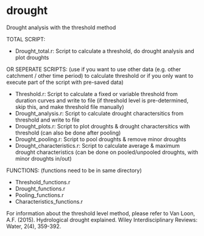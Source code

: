 # drought
Drought analysis with the threshold method

TOTAL SCRIPT:

- Drought_total.r: Script to calculate a threshold, do drought analysis and plot droughts

OR SEPERATE SCRIPTS:
(use if you want to use other data (e.g. other catchment / other time period) to calculate threshold or if you only want to execute part of the script with pre-saved data)

- Threshold.r: Script to calculate a fixed or variable threshold from duration curves and write to file (if threshold level is pre-determined, skip this, and make threshold file manually) 
- Drought_analysis.r: Script to calculate drought charactersitics from threshold and write to file 
- Drought_plots.r: Script to plot droughts & drought charactersitics with threshold (can also be done after pooling)
- Drought_pooling.r: Script to pool droughts & remove minor droughts
- Drought_characteristics.r: Script to calculate average & maximum drought characteristics (can be done on pooled/unpooled droughts, with minor droughts in/out)

FUNCTIONS:
(functions need to be in same directory)

- Threshold_functions.r
- Drought_functions.r
- Pooling_functions.r
- Characteristics_functions.r

For information about the threshold level method, please refer to Van Loon, A.F. (2015). Hydrological drought explained. Wiley Interdisciplinary Reviews: Water, 2(4), 359-392.
